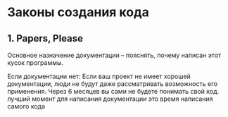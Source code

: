 # Законы создания кода

## 1. Papers, Please
Основное назначение документации – пояснять, почему написан этот кусок программы.

Если документации нет:
Если ваш проект не имеет хорошей документации, люди не будут даже рассматривать возможность его применения.
Через 6 месяцев вы сами не будете понимать свой код.
лучший момент для написания документации это время написания самого кода
